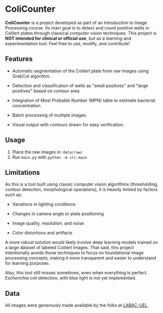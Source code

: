 # ColiCounter
**ColiCounter** is a project developed as part of an Introduction to Image Processing course. Its main goal is to detect and count positive wells in Colilert plates through classical computer vision techniques.
This project is **NOT intended for clinical or official use**, but as a learning and experimentation tool. Feel free to use, modify, and contribute!

## Features
- Automatic segmentation of the Colilert plate from raw images using GrabCut algorithm.

- Detection and classification of wells as "small positives" and "large positives" based on contour area.

- Integration of Most Probable Number (MPN) table to estimate bacterial concentration.

- Batch processing of multiple images.

- Visual output with contours drawn for easy verification.

## Usage

1. Place the raw images in: `data/raw/`
2. Run ``main.py`` with ```python -m src.main```

## Limitations
As this is a tool built using classic computer vision algorithms (thresholding, contour detection, morphological operations), it is heavily limited by factors such as:

- Variations in lighting conditions

- Changes in camera angle or plate positioning

- Image quality, resolution, and noise

- Color distortions and artifacts

A more robust solution would likely involve deep learning models trained on a large dataset of labeled Colilert images. That said, this project intentionally avoids those techniques to focus on foundational image processing concepts, making it more transparent and easier to understand for learning purposes.

Also, this tool still misses sometimes, even when everything is perfect.
*Escherichia coli* detection, with blue light is not yet implemented.

## Data
All images were generously made available by the folks at [LABAC-UEL](https://share.google/xrxR72UWHsQ8GAbIq).